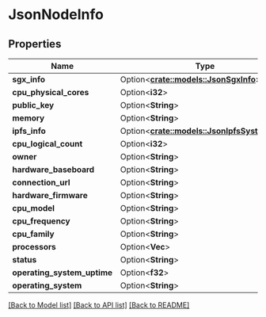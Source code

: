 # JsonNodeInfo

## Properties

Name | Type | Description | Notes
------------ | ------------- | ------------- | -------------
**sgx_info** | Option<[**crate::models::JsonSgxInfo**](json_SGXInfo.md)> |  | [optional]
**cpu_physical_cores** | Option<**i32**> |  | [optional]
**public_key** | Option<**String**> |  | [optional]
**memory** | Option<**String**> |  | [optional]
**ipfs_info** | Option<[**crate::models::JsonIpfsSystemInfo**](json_IPFSSystemInfo.md)> |  | [optional]
**cpu_logical_count** | Option<**i32**> |  | [optional]
**owner** | Option<**String**> |  | [optional]
**hardware_baseboard** | Option<**String**> |  | [optional]
**connection_url** | Option<**String**> |  | [optional]
**hardware_firmware** | Option<**String**> |  | [optional]
**cpu_model** | Option<**String**> |  | [optional]
**cpu_frequency** | Option<**String**> |  | [optional]
**cpu_family** | Option<**String**> |  | [optional]
**processors** | Option<**Vec<String>**> |  | [optional]
**status** | Option<**String**> |  | [optional]
**operating_system_uptime** | Option<**f32**> |  | [optional]
**operating_system** | Option<**String**> |  | [optional]

[[Back to Model list]](../README.md#documentation-for-models) [[Back to API list]](../README.md#documentation-for-api-endpoints) [[Back to README]](../README.md)


